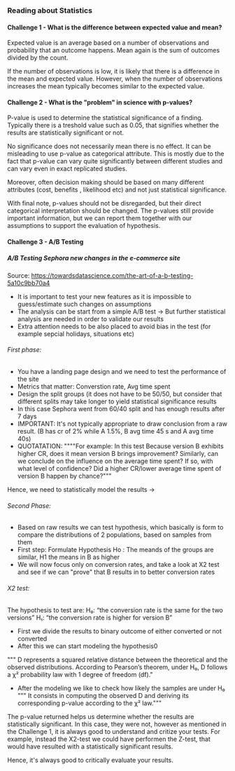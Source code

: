 ### Reading about Statistics 

#### Challenge 1 - What is the difference between expected value and mean? 

Expected value is an average based on a number of observations and probability that an outcome happens. 
Mean again is the sum of outcomes divided by the count. 

If the number of observations is low, it is likely that there is a difference in the mean and expected value.
However, when the number of observations increases the mean typically becomes similar to the expected value. 

#### Challenge 2 - What is the "problem" in science with p-values? 

P-value is used to determine the statistical significance of a finding. Typically there is a treshold value such as 0.05, that signifies
whether the results are statistically significant or not.

No significance does not necessarily mean there is no effect. It can be misleading to use p-value as categorical attribute. This is mostly
due to the fact that p-value can vary quite significantly between different studies and can vary even in exact replicated studies.

Moreover, often decision making should be based on many different attributes (cost, benefits , likelihood etc) and not just statistical significance. 

With final note, p-values should not be disregarded, but their direct categorical interpretation should be changed.
The p-values still provide important information, but we can report them together with our assumptions to support
the evaluation of hypothesis. 

#### Challenge 3 - A/B Testing 

##### A/B Testing Sephora new changes in the e-commerce site 

Source: https://towardsdatascience.com/the-art-of-a-b-testing-5a10c9bb70a4

- It is important to test your new features as it is impossible to guess/estimate such changes on assumptions
- The analysis can be start from a simple A/B test -> But further statistical analysis are needed in order to validate our results
- Extra attention needs to be also placed to avoid bias in the test (for example sepcial holidays, situations etc) 

###### First phase: 
- You have a landing page design and we need to test the performance of the site
- Metrics that matter: Converstion rate, Avg time spent
- Design the split groups (it does not have to be 50/50, but consider that different splits may take longer to yield statistical significance results 
- In this case Sephora went from 60/40 split and has enough results after 7 days 
- IMPORTANT: It's not typically appropriate to draw conclusion from a raw result. (B has cr of 2% while A 1.5%, B avg time 45 s and A avg time 40s)
- QUOTATATION: """"For example: In this test Because version B exhibits higher CR, does it mean version B brings improvement? Similarly, can we conclude on the influence on the average time spent?
If so, with what level of confidence?
Did a higher CR/lower average time spent of version B happen by chance?""" 

Hence, we need to statistically model the results -> 

###### Second Phase: 
- Based on raw results we can test hypothesis, which basically is form to compare the distributions of 2 populations, based on samples from them 
- First step: Formulate Hypothesis  Ho : The meands of the groups are similar, H1 the means in B as higher
- We will now focus only on conversion rates, and take a look at X2 test and see if we can "prove" that B results in to better conversion rates 

###### X2 test:  

The hypothesis to test are:
H₀: “the conversion rate is the same for the two versions”
H₁: “the conversion rate is higher for version B” 

- First we divide the results to binary outcome of either converted or not converted 
- After this we can start modeling the hypothesis0 

"""  D represents a squared relative distance between the theoretical and the observed distributions.
According to Pearson’s theorem, under H₀, D follows a χ² probability law with 1 degree of freedom (df)." 

- After the modeling we like to check how likely the samples are under H₀ 
"""
It consists in computing the observed D and deriving its corresponding p-value according to the χ² law."""

The p-value returned helps us determine whether the results are statistically significant. In this case, they were not, 
however as mentioned in the Challenge 1, it is always good to understand and critize your tests. For example, instead the X2-test we could
have performen the Z-test, that would have resulted with a statistically significant results. 

Hence, it's always good to critically evaluate your results. 







